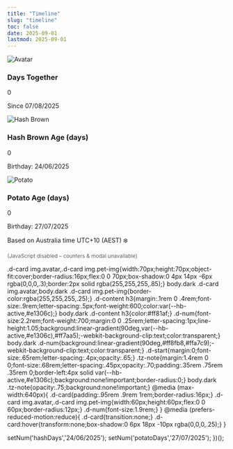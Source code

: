 ```yaml
---
title: "Timeline"
slug: "timeline"
toc: false
date: 2025-09-01
lastmod: 2025-09-01
---
```


<!-- 英文版結構與 zh-hant 相同，語言自動判斷；只差初始靜態文字 -->
<div class="tl-scope">
  <div class="tl-grid">
    <div class="tl-card tl-open" data-key="couple" tabindex="0" role="button" aria-haspopup="dialog">
      <div class="tl-media">
        <img loading="lazy" src="/images/timeline/f-avatar.webp" alt="Avatar">
      </div>
      <h3 data-i18n="coupleTitle">Days Together</h3>
      <p class="tl-num" id="togetherDays">0</p>
      <p class="tl-meta" data-i18n="since">Since 07/08/2025</p>
    </div>
    <div class="tl-card tl-open" data-key="hash" tabindex="0" role="button" aria-haspopup="dialog">
      <div class="tl-media">
        <img loading="lazy" src="/images/timeline/hashbrown.webp" alt="Hash Brown">
      </div>
      <h3 data-i18n="hashTitle">Hash Brown Age (days)</h3>
      <p class="tl-num" id="hashDays">0</p>
      <p class="tl-meta" data-i18n="hashSince">Birthday: 24/06/2025</p>
    </div>
    <div class="tl-card tl-open" data-key="potato" tabindex="0" role="button" aria-haspopup="dialog">
      <div class="tl-media">
        <img loading="lazy" src="/images/timeline/potato.webp" alt="Potato">
      </div>
      <h3 data-i18n="potatoTitle">Potato Age (days)</h3>
      <p class="tl-num" id="potatoDays">0</p>
      <p class="tl-meta" data-i18n="potatoSince">Birthday: 27/07/2025</p>
    </div>
  </div>
  <p class="tl-tz" data-i18n="tzNote">Based on Australia time UTC+10 (AEST) ❄️</p>
</div>

<noscript><p style="font-size:12px;opacity:.7">(JavaScript disabled – counters & modal unavailable)</p></noscript>

<!-- 直接複製 zh-hant 版本的 <style> 與 <script> 內容放在此下方，以免重複貼長碼 -->
<!-- 為方便合併，下方完整複製（與中文完全相同） -->
<style>
/* 與 zh-hant 完全一致的版面與裁切設定 */
:root{
  --tl-accent:var(--hb-active,#e1306c);
  --tl-img-size:180px;
  --tl-img-radius:22px;
  --tl-card-radius:24px;
  --tl-gap:1.65rem;
}
.days-page{max-width:1180px;margin:0 auto;padding:1.4rem 0 3rem;font-size:1rem;line-height:1.55;}
.days-grid{display:grid;grid-template-columns:repeat(3,1fr);gap:var(--tl-gap);}
@media (max-width:1020px){.days-grid{grid-template-columns:repeat(2,1fr);} }
@media (max-width:640px){.days-grid{grid-template-columns:1fr;gap:1.1rem;} :root{--tl-img-size:150px;} }
@media (max-width:420px){:root{--tl-img-size:132px;} }
.d-card{display:flex;flex-direction:column;align-items:center;text-align:center;padding:1.25rem 1.15rem 1.45rem;background:#fff;border:1px solid rgba(0,0,0,.08);border-radius:var(--tl-card-radius);box-shadow:0 2px 4px -2px rgba(0,0,0,.05);transition:transform .28s,border-color .25s,box-shadow .28s,background .25s;position:relative;}
body.dark .d-card{background:#26272b;border-color:rgba(255,255,255,.12);box-shadow:0 4px 10px -6px rgba(0,0,0,.55);}
.d-card:hover{transform:translateY(-6px);border-color:var(--tl-accent);box-shadow:0 10px 22px -10px rgba(0,0,0,.18);}
body.dark .d-card:hover{box-shadow:0 14px 34px -14px rgba(0,0,0,.65);}
.d-media{width:var(--tl-img-size);height:var(--tl-img-size);border-radius:var(--tl-img-radius);overflow:hidden;background:#f2f3f5;display:flex;justify-content:center;align-items:center;margin:0 0 .95rem;}
body.dark .d-media{background:#34363b;}
.d-media img{width:100%;height:100%;object-fit:cover;display:block;transition:transform .55s;}
.d-card:hover .d-media img{transform:scale(1.05);}
.d-body{max-width:420px;width:100%;display:flex;flex-direction:column;align-items:center;}
.d-body h3{margin:0 0 .55rem;font-size:1rem;font-weight:600;letter-spacing:.55px;color:var(--tl-accent);}
body.dark .d-body h3{color:#ff8fb7;}
.d-num{margin:0 0 .5rem;font-size:2.85rem;line-height:1.05;font-weight:800;letter-spacing:1.1px;color:var(--tl-accent);}
body.dark .d-num{color:#ff8fb7;}
.d-meta{margin:0;font-size:.7rem;letter-spacing:.45px;opacity:.68;font-weight:500;}
body.dark .d-meta{opacity:.76;}
.tz-line{margin:2.1rem 0 0;}
.tz-note{font-size:.68rem;letter-spacing:.5px;padding:.25rem 0 .25rem .75rem;border-left:4px solid var(--tl-accent);font-weight:600;background:none!important;opacity:.7;line-height:1.25;}
body.dark .tz-note{opacity:.78;}
@media (max-width:640px){
  .d-card{padding:1.1rem 1rem 1.25rem;}
  .d-body h3{font-size:.95rem;}
  .d-num{font-size:2.35rem;}
  .d-meta{font-size:.64rem;}
  .tz-note{font-size:.62rem;}
}
@media (prefers-reduced-motion:reduce){.d-card,.d-media img{transition:none!important;transform:none!important;}}
/* Modal 樣式與 zh-hant 同步 */
.tl-modal-backdrop{position:fixed;inset:0;background:rgba(0,0,0,.38);backdrop-filter:blur(4px);display:flex;align-items:flex-start;justify-content:center;padding:4.5vh 1rem 3vh;z-index:1200;opacity:0;pointer-events:none;transition:opacity .22s;}
.tl-modal-backdrop.open{opacity:1;pointer-events:auto;}
.tl-modal{width:100%;max-width:520px;background:#fff;border:1px solid rgba(0,0,0,.1);border-radius:22px;padding:1.35rem 1.35rem 1.55rem;box-shadow:0 18px 50px -16px rgba(0,0,0,.35);position:relative;display:flex;flex-direction:column;gap:.85rem;}
body.dark .tl-modal{background:#2c2d31;border-color:rgba(255,255,255,.14);box-shadow:0 22px 60px -20px rgba(0,0,0,.75);}
.tl-modal h2{margin:0;font-size:1.05rem;letter-spacing:.6px;font-weight:600;color:var(--tl-accent);}
body.dark .tl-modal h2{color:#ff8fb7;}
.tl-modal .tl-meta{font-size:.68rem;letter-spacing:.45px;opacity:.68;margin:-.25rem 0 .2rem;}
body.dark .tl-modal .tl-meta{opacity:.75;}
.tl-modal .tl-body{font-size:.85rem;line-height:1.55;color:#333;}
body.dark .tl-modal .tl-body{color:#d6d7da;}
.tl-modal .tl-body a{color:var(--tl-accent);font-weight:600;text-decoration:none;border-bottom:1px solid transparent;transition:color .18s,border-color .18s;}
.tl-modal .tl-body a:hover{border-color:var(--tl-accent);}
.tl-modal .tl-actions{margin-top:.4rem;display:flex;gap:.6rem;flex-wrap:wrap;}
.tl-btn{background:#f4f5f7;border:1px solid rgba(0,0,0,.12);padding:.55rem .85rem .58rem;font-size:.68rem;letter-spacing:.45px;line-height:1;border-radius:8px;font-weight:600;cursor:pointer;transition:background .2s,border-color .2s,color .2s;}
.tl-btn:hover{background:var(--tl-accent);color:#fff;border-color:var(--tl-accent);}
body.dark .tl-btn{background:#3a3c42;border-color:rgba(255,255,255,.18);color:#ddd;}
body.dark .tl-btn:hover{background:var(--tl-accent);color:#fff;border-color:var(--tl-accent);}
.tl-close{position:absolute;top:.55rem;right:.55rem;background:transparent;border:1px solid transparent;width:34px;height:34px;border-radius:10px;cursor:pointer;font-size:.9rem;font-weight:600;color:#666;display:flex;align-items:center;justify-content:center;transition:background .2s,color .2s;}
.tl-close:hover{background:rgba(0,0,0,.06);color:#222;}
body.dark .tl-close{color:#bbb;}
body.dark .tl-close:hover{background:rgba(255,255,255,.12);color:#fff;}
.tl-openable{cursor:pointer;}
.tl-openable:focus-visible{outline:2px solid var(--tl-accent);outline-offset:3px;}
@media (max-width:560px){.tl-modal{padding:1.15rem 1.05rem 1.3rem;border-radius:20px;}.tl-modal h2{font-size:1rem;}}
@media (prefers-reduced-motion:reduce){.tl-modal-backdrop{transition:none!important;}}
</style>

<script>
/* 同 zh-hant：日數 + Modal (英語字典在此) */
(function(){
  const lang=(document.documentElement.lang||'').toLowerCase();
  const t={
    zh:{coupleTitle:'我們在一起的天數',since:'自 07/08/2025 起',hashTitle:'薯餅天數歲數',hashSince:'生日：24/06/2025',potatoTitle:'馬鈴薯天數歲數',potatoSince:'生日：27/07/2025',tzNote:'根據澳洲時間 UTC+10 (AEST) ❄️',more:'更多',viewAbout:'查看 About',close:'關閉',
      cards:{couple:{head:'關係',meta:'起始日 07/08/2025',body:'我們生活在不同地點（澳洲 / 台灣），都是泛性戀 🩷💛🩵。更多於 <a href="/zh-hant/about/">關於我</a>。',link:'/zh-hant/about/'},
             hash:{head:'薯餅（Hash Brown）',meta:'生日 24/06/2025',body:'純種泰迪天竺鼠，名字靈感 <a href="https://mcdonalds.com.hk/product/hash-browns/" target="_blank" rel="noopener">麥當勞脆薯餅</a>。詳見 <a href="/zh-hant/about/">關於我</a>。',link:'/zh-hant/about/'},
             potato:{head:'馬鈴薯（Potato）',meta:'生日 27/07/2025',body:'純種泰迪天竺鼠。與薯餅一同成長。詳見 <a href="/zh-hant/about/">關於我</a>。',link:'/zh-hant/about/'}}},
    en:{coupleTitle:'Days Together',since:'Since 07/08/2025',hashTitle:'Hash Brown Age (days)',hashSince:'Birthday: 24/06/2025',potatoTitle:'Potato Age (days)',potatoSince:'Birthday: 27/07/2025',tzNote:'Based on Australia time UTC+10 (AEST) ❄️',more:'More',viewAbout:'View About',close:'Close',
      cards:{couple:{head:'Relationship',meta:'Started 07/08/2025',body:'Pansexual couple (Australia / Taiwan). More on the <a href="/about/">About page</a>.',link:'/about/'},
             hash:{head:'Hash Brown',meta:'Birthday 24/06/2025',body:'Purebred Teddy guinea pig. Name idea from <a href="https://mcdonalds.com.hk/en/product/hash-browns/" target="_blank" rel="noopener">McDonald’s Hash Browns</a>. See <a href="/about/">About page</a>.',link:'/about/'},
             potato:{head:'Potato',meta:'Birthday 27/07/2025',body:'Purebred Teddy guinea pig. Growing with Hash Brown. See <a href="/about/">About page</a>.',link:'/about/'}}}
  };
  const dict=lang.startsWith('zh')?t.zh:t.en;
  document.querySelectorAll('[data-i18n]').forEach(el=>{const k=el.getAttribute('data-i18n');if(dict[k])el.textContent=dict[k];});

  const TZ_OFFSET_H=10,MS_DAY=86400000;
  const parseDMY=s=>{const[a,b,c]=s.split('/').map(Number);return{d:a,m:b,y:c};};
  const makeAEST=(y,m,d)=>new Date(Date.UTC(y,m-1,d,10,0,0));
  const inclusiveDays=start=>{
    const {d,m,y}=parseDMY(start);
    const startDate=makeAEST(y,m,d);
    const nowAEST=new Date(Date.now()+TZ_OFFSET_H*3600*1000);
    const todayAEST=makeAEST(nowAEST.getUTCFullYear(),nowAEST.getUTCMonth()+1,nowAEST.getUTCDate());
    return Math.floor((todayAEST-startDate)/MS_DAY)+1;
  };
  ['togetherDays:07/08/2025','hashDays:24/06/2025','potatoDays:27/07/2025'].forEach(pair=>{
    const [id,date]=pair.split(':');const el=document.getElementById(id);if(el)el.textContent=inclusiveDays(date).toLocaleString();
  });

  /* Modal */
  let backdrop=null,modal=null,lastFocus=null;
  const build=()=>{
    if(backdrop)return;
    backdrop=document.createElement('div');
    backdrop.className='tl-modal-backdrop';
    backdrop.innerHTML=`<div class="tl-modal" role="dialog" aria-modal="true" aria-labelledby="tlModalTitle">
      <button class="tl-close" type="button" aria-label="${dict.close}">✕</button>
      <h2 id="tlModalTitle"></h2>
      <p class="tl-meta"></p>
      <div class="tl-body"></div>
      <div class="tl-actions">
        <a class="tl-btn tl-about" href="#" target="_self" rel="noopener">${dict.viewAbout}</a>
        <button type="button" class="tl-btn tl-close-btn">${dict.close}</button>
      </div></div>`;
    document.body.appendChild(backdrop);
    modal=backdrop.querySelector('.tl-modal');
    backdrop.addEventListener('click',e=>{if(e.target===backdrop)close();});
    backdrop.querySelectorAll('.tl-close,.tl-close-btn').forEach(b=>b.addEventListener('click',close));
    document.addEventListener('keydown',e=>{
      if(e.key==='Escape')close();
      if(e.key==='Tab'&&backdrop.classList.contains('open'))trap(e);
    });
  };
  const open=key=>{
    build();
    const data=dict.cards[key];if(!data)return;
    lastFocus=document.activeElement;
    modal.querySelector('#tlModalTitle').innerHTML=data.head;
    modal.querySelector('.tl-meta').textContent=data.meta;
    modal.querySelector('.tl-body').innerHTML=data.body;
    modal.querySelector('.tl-about').href=data.link;
    backdrop.classList.add('open');
    setTimeout(()=>modal.querySelector('.tl-close').focus(),10);
  };
  const close=()=>{
    if(!backdrop)return;
    backdrop.classList.remove('open');
    if(lastFocus&&lastFocus.focus)lastFocus.focus();
  };
  const trap=e=>{
    const f=modal.querySelectorAll('a[href],button:not([disabled])');
    if(!f.length)return;
    const first=f[0],last=f[f.length-1];
    if(e.shiftKey&&document.activeElement===first){e.preventDefault();last.focus();}
    else if(!e.shiftKey&&document.activeElement===last){e.preventDefault();first.focus();}
  };
  document.querySelectorAll('.tl-openable').forEach(card=>{
    card.addEventListener('click',()=>open(card.dataset.key));
    card.addEventListener('keydown',e=>{
      if(e.key==='Enter'||e.key===' '){e.preventDefault();open(card.dataset.key);}
    });
  });
})();
</script>
<!-- Images: /static/images/timeline/f-avatar.webp hashbrown.webp potato.webp -->
.d-card img.avatar,.d-card img.pet-img{width:70px;height:70px;object-fit:cover;border-radius:16px;flex:0 0 70px;box-shadow:0 4px 14px -6px rgba(0,0,0,.3);border:2px solid rgba(255,255,255,.85);}
body.dark .d-card img.avatar,body.dark .d-card img.pet-img{border-color:rgba(255,255,255,.25);}
.d-content h3{margin:.1rem 0 .4rem;font-size:.9rem;letter-spacing:.5px;font-weight:600;color:var(--hb-active,#e1306c);}
body.dark .d-content h3{color:#ff81af;}
.d-num{font-size:2.2rem;font-weight:700;margin:0 0 .25rem;letter-spacing:1px;line-height:1.05;background:linear-gradient(90deg,var(--hb-active,#e1306c),#ff7aa5);-webkit-background-clip:text;color:transparent;}
body.dark .d-num{background:linear-gradient(90deg,#ff8fb8,#ffa7c9);-webkit-background-clip:text;color:transparent;}
.d-start{margin:0;font-size:.65rem;letter-spacing:.4px;opacity:.65;}
.tz-note{margin:1.4rem 0 0;font-size:.68rem;letter-spacing:.45px;opacity:.70;padding:.35rem .75rem .35rem 0;border-left:4px solid var(--hb-active,#e1306c);background:none!important;border-radius:0;}
body.dark .tz-note{opacity:.75;background:none!important;}
@media (max-width:640px){
  .d-card{padding:.95rem .9rem 1rem;border-radius:16px;}
  .d-card img.avatar,.d-card img.pet-img{width:60px;height:60px;flex:0 0 60px;border-radius:12px;}
  .d-num{font-size:1.9rem;}
}
@media (prefers-reduced-motion:reduce){
  .d-card{transition:none;}
  .d-card:hover{transform:none;box-shadow:0 6px 18px -10px rgba(0,0,0,.25);}
}
</style>

<script>
/* 與 zh-hant 相同，請複製上方 zh-hant 的整段 JS */
(function(){
  const lang=(document.documentElement.lang||'').toLowerCase();
  const t={
    zh:{coupleTitle:'我們在一起的天數',since:'自 07/08/2025 起',hashTitle:'薯餅天數歲數',hashSince:'生日：24/06/2025',potatoTitle:'馬鈴薯天數歲數',potatoSince:'生日：27/07/2025',tzNote:'根據澳洲時間 UTC+10 (AEST) ❄️'},
    en:{coupleTitle:'Days Together',since:'Since 07/08/2025',hashTitle:'Hash Brown Age (days)',hashSince:'Birthday: 24/06/2025',potatoTitle:'Potato Age (days)',potatoSince:'Birthday: 27/07/2025',tzNote:'Based on Australia time UTC+10 (AEST) ❄️'}
  };
  const dict=lang.startsWith('zh')?t.zh:t.en;
  document.querySelectorAll('[data-i18n]').forEach(el=>{
    const k=el.getAttribute('data-i18n'); if(dict[k]) el.textContent=dict[k];
  });

  // AEST 計算（UTC+10，忽略夏令時間）
  const AEST_OFFSET_HOURS = 10;
  const MS_DAY = 86400000;
  const parseDMY = (str)=> {
    const [d,m,y]=str.split('/').map(Number);
    return {d,m,y};
  };
  const makeAESTDate = (y,m,d)=>{
    // 以 UTC 基準 +10h，再取該 AEST 日的 UTC 中午避免時差邊界
    return new Date(Date.UTC(y,m-1,d,10,0,0));
  };
  const inclusiveDays = (startStr)=>{
    const {d,m,y}=parseDMY(startStr);
    const start = makeAESTDate(y,m,d);
    const nowUTC = Date.now();
    const nowAEST = new Date(nowUTC + AEST_OFFSET_HOURS*3600*1000);
    const todayAEST = makeAESTDate(nowAEST.getUTCFullYear(), nowAEST.getUTCMonth()+1, nowAEST.getUTCDate());
    return Math.floor((todayAEST - start)/MS_DAY)+1;
  };
  const setNum=(id,dateStr)=>{
    const el=document.getElementById(id);
    if(el) el.textContent=inclusiveDays(dateStr).toLocaleString();
  };
  setNum('togetherDays','07/08/2025');
  setNum('hashDays','24/06/2025');
  setNum('potatoDays','27/07/2025');
})();
</script>
  setNum('hashDays','24/06/2025');
  setNum('potatoDays','27/07/2025');
})();
</script>
